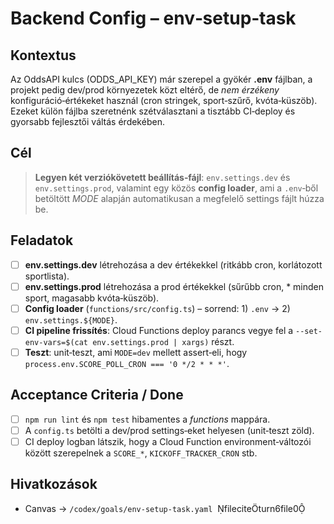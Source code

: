 # Backend Config – **env‑setup‑task**

## Kontextus

Az OddsAPI kulcs (ODDS\_API\_KEY) már szerepel a gyökér **.env** fájlban, a projekt pedig dev/prod környezetek közt eltérő, de *nem érzékeny* konfiguráció‑értékeket használ (cron stringek, sport‑szűrő, kvóta‑küszöb). Ezeket külön fájlba szeretnénk szétválasztani a tisztább CI‑deploy és gyorsabb fejlesztői váltás érdekében.

## Cél

> **Legyen két verziókövetett beállítás‑fájl**: `env.settings.dev` és `env.settings.prod`, valamint egy közös **config loader**, ami a `.env`‑ből betöltött *MODE* alapján automatikusan a megfelelő settings fájlt húzza be.

## Feladatok

* [ ] **env.settings.dev** létrehozása a dev értékekkel (ritkább cron, korlátozott sportlista).
* [ ] **env.settings.prod** létrehozása a prod értékekkel (sűrűbb cron, \* minden sport, magasabb kvóta‑küszöb).
* [ ] **Config loader** (`functions/src/config.ts`) – sorrend: 1) `.env` → 2) `env.settings.${MODE}`.
* [ ] **CI pipeline frissítés**: Cloud Functions deploy parancs vegye fel a `--set-env-vars=$(cat env.settings.prod | xargs)` részt.
* [ ] **Teszt**: unit‑teszt, ami `MODE=dev` mellett assert‑eli, hogy `process.env.SCORE_POLL_CRON === '0 */2 * * *'`.

## Acceptance Criteria / Done

* [ ] `npm run lint` és `npm test` hibamentes a *functions* mappára.
* [ ] A `config.ts` betölti a dev/prod settings‑eket helyesen (unit‑teszt zöld).
* [ ] CI deploy logban látszik, hogy a Cloud Function environment‑változói között szerepelnek a `SCORE_*`, `KICKOFF_TRACKER_CRON` stb.

## Hivatkozások

* Canvas → `/codex/goals/env-setup-task.yaml`  fileciteturn6file0
